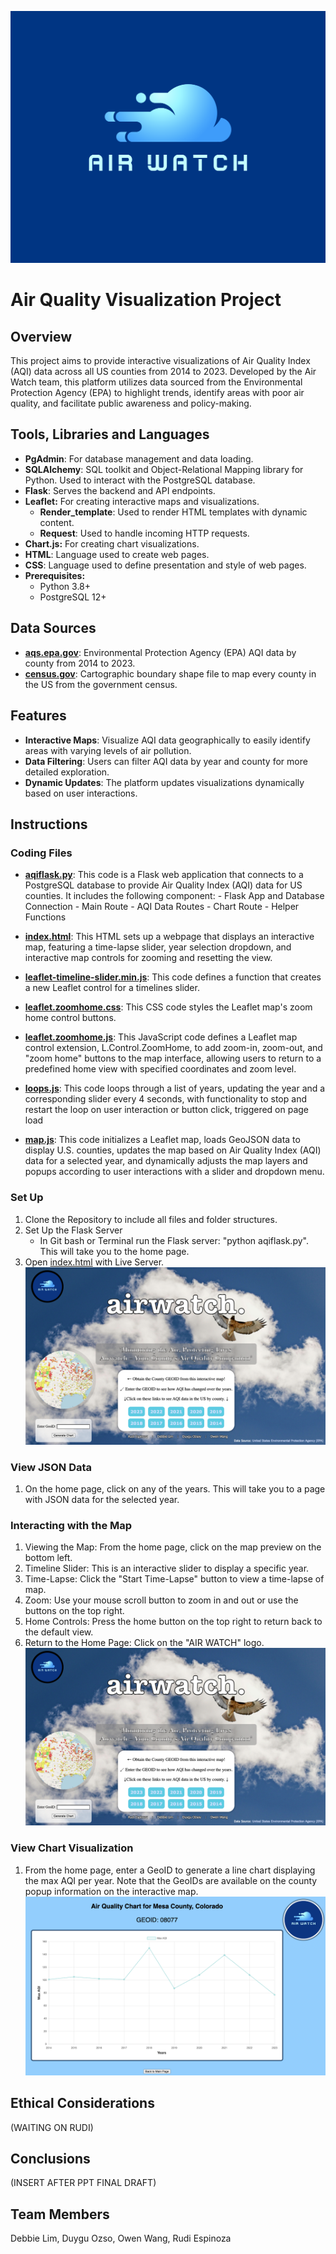 ![LOGO](https://github.com/Dozsoybootcamp/air-watch_team5/blob/main/static/fullLogo.png)
# Air Quality Visualization Project


## Overview
This project aims to provide interactive visualizations of Air Quality Index (AQI) data across all US counties from 2014 to 2023. Developed by the Air Watch team, this platform utilizes data sourced from the Environmental Protection Agency (EPA) to highlight trends, identify areas with poor air quality, and facilitate public awareness and policy-making.

## Tools, Libraries and Languages
- **PgAdmin**: For database management and data loading.
- **SQLAlchemy**: SQL toolkit and Object-Relational Mapping library for Python. Used to interact with the PostgreSQL database.
- **Flask**: Serves the backend and API endpoints.
- **Leaflet:** For creating interactive maps and visualizations.
    - **Render_template**: Used to render HTML templates with dynamic content.
    - **Request**: Used to handle incoming HTTP requests.
- **Chart.js:** For creating chart visualizations.
- **HTML**: Language used to create web pages.
- **CSS**: Language used to define presentation and style of web pages.
- **Prerequisites:**
    - Python 3.8+
    - PostgreSQL 12+

## Data Sources
- **[aqs.epa.gov](https://aqs.epa.gov/aqsweb/airdata/download_files.html#Annual)**: Environmental Protection Agency (EPA) AQI data by county from 2014 to 2023.
- **[census.gov](https://www.census.gov/geographies/mapping-files/time-series/geo/carto-boundary-file.html)**: Cartographic boundary shape file to map every county in the US from the government census.

## Features
- **Interactive Maps**: Visualize AQI data geographically to easily identify areas with varying levels of air pollution.
- **Data Filtering**: Users can filter AQI data by year and county for more detailed exploration.
- **Dynamic Updates**: The platform updates visualizations dynamically based on user interactions.
    
## Instructions
### Coding Files
- **[aqiflask.py](https://github.com/Dozsoybootcamp/air-watch_team5/blob/main/aqiflask.py)**: This code is a Flask web application that connects to a PostgreSQL database to provide Air Quality Index (AQI) data for US counties. It includes the following component:
       - Flask App and Database Connection
       - Main Route
       - AQI Data Routes
       - Chart Route
       - Helper Functions
       
- **[index.html](https://github.com/Dozsoybootcamp/air-watch_team5/blob/main/index.html)**: This HTML sets up a webpage that displays an interactive map, featuring a time-lapse slider, year selection dropdown, and interactive map controls for zooming and resetting the view.
- **[leaflet-timeline-slider.min.js](https://github.com/Dozsoybootcamp/air-watch_team5/blob/main/leaflet-timeline-slider.min.js)**: This code defines a function that creates a new Leaflet control for a timelines slider.
- **[leaflet.zoomhome.css](https://github.com/Dozsoybootcamp/air-watch_team5/blob/main/leaflet.zoomhome.css)**: This CSS code styles the Leaflet map's zoom home control buttons.
- **[leaflet.zoomhome.js](https://github.com/Dozsoybootcamp/air-watch_team5/blob/main/leaflet.zoomhome.css)**: This JavaScript code defines a Leaflet map control extension, L.Control.ZoomHome, to add zoom-in, zoom-out, and "zoom home" buttons to the map interface, allowing users to return to a predefined home view with specified coordinates and zoom level.
- **[loops.js](https://github.com/Dozsoybootcamp/air-watch_team5/blob/main/loop.js)**: This code loops through a list of years, updating the year and a corresponding slider every 4 seconds, with functionality to stop and restart the loop on user interaction or button click, triggered on page load
- **[map.js](https://github.com/Dozsoybootcamp/air-watch_team5/blob/main/leaflet.zoomhome.min.js)**: This code initializes a Leaflet map, loads GeoJSON data to display U.S. counties, updates the map based on Air Quality Index (AQI) data for a selected year, and dynamically adjusts the map layers and popups according to user interactions with a slider and dropdown menu.

### Set Up
1. Clone the Repository to include all files and folder structures.
2. Set Up the Flask Server 
    - In Git bash or Terminal run the Flask server: "python aqiflask.py". This will take you to the home page.
3. Open [index.html](https://github.com/Dozsoybootcamp/air-watch_team5/blob/main/index.html) with Live Server.
![Figure 1: Home Web Page](https://github.com/Dozsoybootcamp/air-watch_team5/blob/main/static/homepage_screenshot.png)
    
### View JSON Data
1. On the home page, click on any of the years. This will take you to a page with JSON data for the selected year.

### Interacting with the Map
1. Viewing the Map: From the home page, click on the map preview on the bottom left.
2. Timeline Slider: This is an interactive slider to display a specific year. 
3. Time-Lapse: Click the "Start Time-Lapse" button to view a time-lapse of map.
4. Zoom: Use your mouse scroll button to zoom in and out or use the buttons on the top right.
5. Home Controls: Press the home button on the top right to return back to the default view.
6. Return to the Home Page: Click on the "AIR WATCH" logo.
![Figure 3: Interactive Map](https://github.com/Dozsoybootcamp/air-watch_team5/blob/main/static/homepage_screenshot.png)

### View Chart Visualization
1. From the home page, enter a GeoID to generate a line chart displaying the max AQI per year. Note that the GeoIDs are available on the county popup information on the interactive map.
![Figure 2: Charts](https://github.com/Dozsoybootcamp/air-watch_team5/blob/main/static/chart_screenshot.png)

## Ethical Considerations
(WAITING ON RUDI)

## Conclusions
(INSERT AFTER PPT FINAL DRAFT)

## Team Members
Debbie Lim, Duygu Ozso, Owen Wang, Rudi Espinoza

